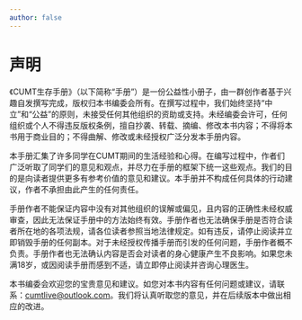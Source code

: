 ```yaml
---
author: false
---
```

# 声明

《CUMT生存手册》（以下简称“手册”）是一份公益性小册子，由一群创作者基于兴趣自发撰写完成，版权归本书编委会所有。在撰写过程中，我们始终坚持“中立”和“公益”的原则，未接受任何其他组织的资助或支持。未经编委会许可，任何组织或个人不得违反版权条例，擅自抄袭、转载、摘编、修改本书内容；不得将本书用于商业目的；不得曲解、修改或未经授权广泛分发本手册内容。

本手册汇集了许多同学在CUMT期间的生活经验和心得。在编写过程中，作者们广泛听取了同学们的意见和观点，并尽力在手册的框架下统一这些观点。我们的目的是向读者提供更多有参考价值的意见和建议。本手册并不构成任何具体的行动建议，作者不承担由此产生的任何责任。

手册作者不能保证内容中没有对其他组织的误解或偏见，且内容的正确性未经权威审查，因此无法保证手册中的方法始终有效。手册作者也无法确保手册是否符合读者所在地的各项法规，请各位读者参照当地法律规定。如有违反，请停止阅读并立即销毁手册的任何副本。对于未经授权传播手册而引发的任何问题，手册作者概不负责。手册作者也无法确认内容是否会对读者的身心健康产生不良影响。如果您未满18岁，或因阅读手册而感到不适，请立即停止阅读并咨询心理医生。

本书编委会欢迎您的宝贵意见和建议。如您对本书内容有任何问题或建议，请联系：cumtlive@outlook.com。我们将认真听取您的意见，并在后续版本中做出相应的改进。
